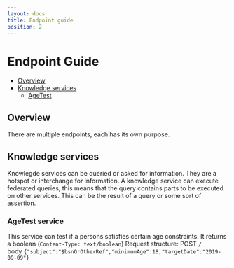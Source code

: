 ```yaml
---
layout: docs
title: Endpoint guide
position: 2
---
```


# Endpoint Guide
* [Overview](#overview)
* [Knowledge services](#knowledge-services)
  * [AgeTest](#agetest-service)
  
## Overview
There are multiple endpoints, each has its own purpose. 

## Knowledge services
Knowlegde services can be queried or asked for information. They are a hotspot or interchange for information. 
A knowledge service can execute federated queries, this means that the query contains parts to be executed on other services. 
This can be the result of a query or some sort of assertion.

### AgeTest service
This service can test if a persons satisfies certain age constraints.
It returns a boolean (```Content-Type: text/boolean```)
Request structure:
POST ```/```  
body ```{"subject":"$bsnOrOtherRef","minimumAge":18,"targetDate":"2019-09-09"}```
